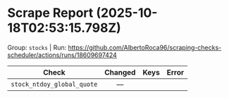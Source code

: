 # Scrape Report (2025-10-18T02:53:15.798Z)

Group: `stocks`  |  Run: https://github.com/AlbertoRoca96/scraping-checks-scheduler/actions/runs/18609697424

| Check | Changed | Keys | Error |
|---|:---:|:--|:--|
| `stock_ntdoy_global_quote` | — |  |  |
